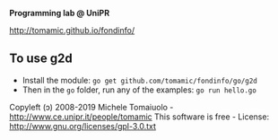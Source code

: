 **Programming lab @ UniPR**

http://tomamic.github.io/fondinfo/

## To use g2d

- Install the module: `go get github.com/tomamic/fondinfo/go/g2d`
- Then in the `go` folder, run any of the examples: `go run hello.go`

Copyleft (ɔ) 2008-2019 Michele Tomaiuolo - http://www.ce.unipr.it/people/tomamic
This software is free - License: http://www.gnu.org/licenses/gpl-3.0.txt

